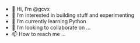 - 👋 Hi, I’m @gcvx
- 👀 I’m interested in building stuff and experimenting
- 🌱 I’m currently learning Python
- 💞️ I’m looking to collaborate on ...
- 📫 How to reach me ...

<!---
gcvx/gcvx is a ✨ special ✨ repository because its `README.md` (this file) appears on your GitHub profile.
You can click the Preview link to take a look at your changes.
--->
